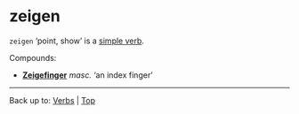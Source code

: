 # zeigen

`zeigen` ‘point, show’ is a [simple verb](../../simpleVerbs.md).

Compounds:
- **[Zeigefinger](../../../nouns/z/ze/Zeigefinger.md)** *masc.* ‘an index finger’

----

Back up to: [Verbs](../../index.md) | [Top](../../../index.md)

